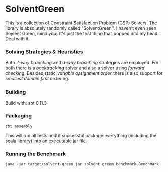 # SolventGreen

This is a collection of Constraint Satisfaction Problem (CSP) Solvers.
The library is absolutely randomly called "SolventGreen".
I haven't even seen Soylent Green, mind you. It's just the first thing that popped into my head.
Deal with it.

### Solving Strategies & Heuristics

Both *2-way branching* and *d-way branching* strategies are employed.
For both there is a *backtracking* solver and also a solver using *forward checking*.
Besides static *variable assignment order* there is also support for *smallest domain first* ordering.

### Building

Build with: sbt 0.11.3

### Packaging

`sbt assembly`

This will run all tests and if successful package everything (including the scala library) into an executable jar file.

### Running the Benchmark

`java -jar target/solvent-green.jar solvent.green.benchmark.Benchmark`
